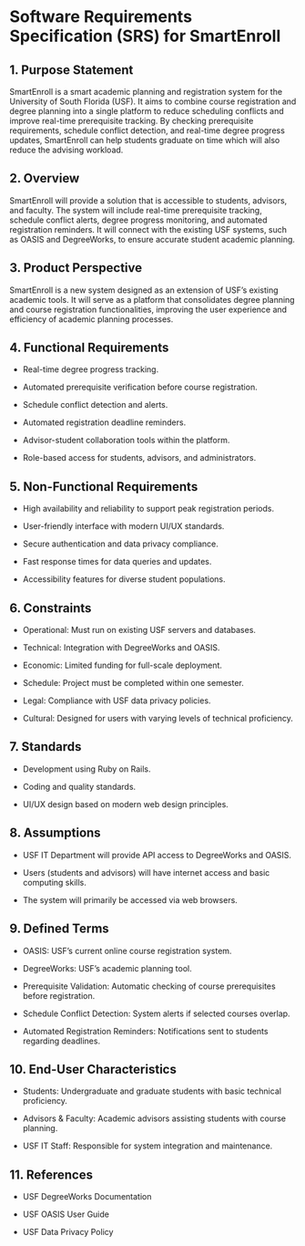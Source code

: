 # Software Requirements Specification (SRS) for SmartEnroll

## 1. Purpose Statement

SmartEnroll is a smart academic planning and registration system for the University of South Florida (USF). It aims to combine course registration and degree planning into a single platform to reduce scheduling conflicts and improve real-time prerequisite tracking. By checking prerequisite requirements, schedule conflict detection, and real-time degree progress updates, SmartEnroll can help students graduate on time which will also reduce the advising workload.

## 2. Overview

SmartEnroll will provide a solution that is accessible to students, advisors, and faculty. The system will include real-time prerequisite tracking, schedule conflict alerts, degree progress monitoring, and automated registration reminders. It will connect with the existing USF systems, such as OASIS and DegreeWorks, to ensure accurate student academic planning.

## 3. Product Perspective

SmartEnroll is a new system designed as an extension of USF’s existing academic tools. It will serve as a platform that consolidates degree planning and course registration functionalities, improving the user experience and efficiency of academic planning processes.

## 4. Functional Requirements

- Real-time degree progress tracking.

- Automated prerequisite verification before course registration.

- Schedule conflict detection and alerts.

- Automated registration deadline reminders.

- Advisor-student collaboration tools within the platform.

- Role-based access for students, advisors, and administrators.

## 5. Non-Functional Requirements

- High availability and reliability to support peak registration periods.

- User-friendly interface with modern UI/UX standards.

- Secure authentication and data privacy compliance.

- Fast response times for data queries and updates.

- Accessibility features for diverse student populations.

## 6. Constraints

- Operational: Must run on existing USF servers and databases.

- Technical: Integration with DegreeWorks and OASIS.

- Economic: Limited funding for full-scale deployment.

- Schedule: Project must be completed within one semester.

- Legal: Compliance with USF data privacy policies.

- Cultural: Designed for users with varying levels of technical proficiency.

## 7. Standards

- Development using Ruby on Rails.

- Coding and quality standards.

- UI/UX design based on modern web design principles.

## 8. Assumptions

- USF IT Department will provide API access to DegreeWorks and OASIS.

- Users (students and advisors) will have internet access and basic computing skills.

- The system will primarily be accessed via web browsers.

## 9. Defined Terms

- OASIS: USF’s current online course registration system.

- DegreeWorks: USF’s academic planning tool.

- Prerequisite Validation: Automatic checking of course prerequisites before registration.

- Schedule Conflict Detection: System alerts if selected courses overlap.

- Automated Registration Reminders: Notifications sent to students regarding deadlines.

## 10. End-User Characteristics

- Students: Undergraduate and graduate students with basic technical proficiency.

- Advisors & Faculty: Academic advisors assisting students with course planning.

- USF IT Staff: Responsible for system integration and maintenance.

## 11. References

- USF DegreeWorks Documentation

- USF OASIS User Guide

- USF Data Privacy Policy
